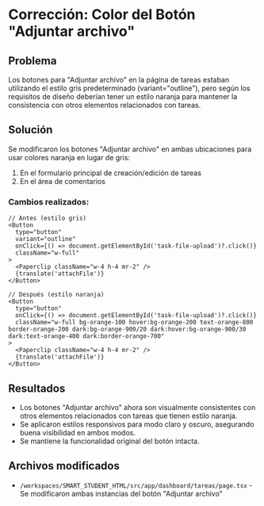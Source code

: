 # Corrección: Color del Botón "Adjuntar archivo"

## Problema
Los botones para "Adjuntar archivo" en la página de tareas estaban utilizando el estilo gris predeterminado (variant="outline"), pero según los requisitos de diseño deberían tener un estilo naranja para mantener la consistencia con otros elementos relacionados con tareas.

## Solución

Se modificaron los botones "Adjuntar archivo" en ambas ubicaciones para usar colores naranja en lugar de gris:

1. En el formulario principal de creación/edición de tareas
2. En el área de comentarios

### Cambios realizados:

```tsx
// Antes (estilo gris)
<Button
  type="button"
  variant="outline"
  onClick={() => document.getElementById('task-file-upload')?.click()}
  className="w-full"
>
  <Paperclip className="w-4 h-4 mr-2" />
  {translate('attachFile')}
</Button>

// Después (estilo naranja)
<Button
  type="button"
  onClick={() => document.getElementById('task-file-upload')?.click()}
  className="w-full bg-orange-100 hover:bg-orange-200 text-orange-800 border-orange-200 dark:bg-orange-900/20 dark:hover:bg-orange-900/30 dark:text-orange-400 dark:border-orange-700"
>
  <Paperclip className="w-4 h-4 mr-2" />
  {translate('attachFile')}
</Button>
```

## Resultados

- Los botones "Adjuntar archivo" ahora son visualmente consistentes con otros elementos relacionados con tareas que tienen estilo naranja.
- Se aplicaron estilos responsivos para modo claro y oscuro, asegurando buena visibilidad en ambos modos.
- Se mantiene la funcionalidad original del botón intacta.

## Archivos modificados

- `/workspaces/SMART_STUDENT_HTML/src/app/dashboard/tareas/page.tsx` - Se modificaron ambas instancias del botón "Adjuntar archivo"
